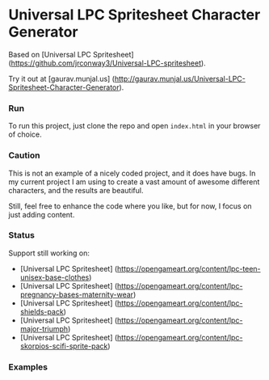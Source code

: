 Universal LPC Spritesheet Character Generator
=============================================

Based on [Universal LPC Spritesheet] (https://github.com/jrconway3/Universal-LPC-spritesheet).

Try it out at [gaurav.munjal.us] (http://gaurav.munjal.us/Universal-LPC-Spritesheet-Character-Generator).

### Run

To run this project, just clone the repo and open ``index.html`` in your browser of choice.

### Caution

This is not an example of a nicely coded project, and it does have bugs.
In my current project I am using to create a vast amount of awesome different characters, and the results are beautiful.

Still, feel free to enhance the code where you like, but for now, I focus on just adding content.

### Status

Support still working on:

- [Universal LPC Spritesheet] (https://opengameart.org/content/lpc-teen-unisex-base-clothes)
- [Universal LPC Spritesheet] (https://opengameart.org/content/lpc-pregnancy-bases-maternity-wear)
- [Universal LPC Spritesheet] (https://opengameart.org/content/lpc-shields-pack)
- [Universal LPC Spritesheet] (https://opengameart.org/content/lpc-major-triumph)
- [Universal LPC Spritesheet] (https://opengameart.org/content/lpc-skorpios-scifi-sprite-pack)

### Examples
